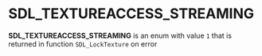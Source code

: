 # SDL_TEXTUREACCESS_STREAMING
**SDL_TEXTUREACCESS_STREAMING** is an enum with value `1` that is returned in function `SDL_LockTexture` on error